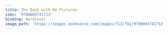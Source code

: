 ```yaml
---
title: The Book with No Pictures
isbn: '9780803741713'
binding: Hardcover
image_path: 'https://images.booksense.com/images/713/741/9780803741713.jpg'
---
```


